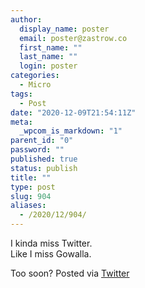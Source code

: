 ```yaml
---
author:
  display_name: poster
  email: poster@zastrow.co
  first_name: ""
  last_name: ""
  login: poster
categories:
  - Micro
tags:
  - Post
date: "2020-12-09T21:54:11Z"
meta:
  _wpcom_is_markdown: "1"
parent_id: "0"
password: ""
published: true
status: publish
title: ""
type: post
slug: 904
aliases:
  - /2020/12/904/
---
```

<p>I kinda miss Twitter.<br />
Like I miss Gowalla.</p>
<p>Too soon? Posted via <a href="http://twitter.com/zastrow/status/1336866523357515776">Twitter</a></p>
